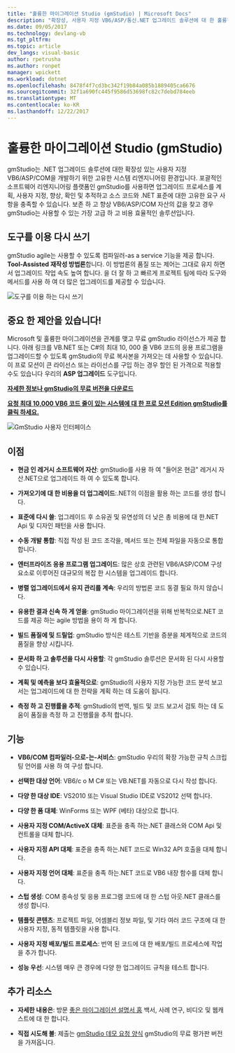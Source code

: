 ```yaml
---
title: "훌륭한 마이그레이션 Studio (gmStudio) | Microsoft Docs"
description: "확장성, 사용자 지정 VB6/ASP/통신.NET 업그레이드 솔루션에 대 한 훌륭한 마이그레이션 도구"
ms.date: 09/05/2017
ms.technology: devlang-vb
ms.tgt_pltfrm: 
ms.topic: article
dev_langs: visual-basic
author: rpetrusha
ms.author: ronpet
manager: wpickett
ms.workload: dotnet
ms.openlocfilehash: 8478f4f7cd3bc342f19b84a085b1889405ca6676
ms.sourcegitcommit: 32f1a690fc445f9586d53698fc82c7debd784eeb
ms.translationtype: MT
ms.contentlocale: ko-KR
ms.lasthandoff: 12/22/2017
---
```

# <a name="great-migrations-studio-gmstudio"></a>훌륭한 마이그레이션 Studio (gmStudio)

gmStudio는 .NET 업그레이드 솔루션에 대한 확장성 있는 사용자 지정 VB6/ASP/COM을 개발하기 위한 고유한 시스템 리엔지니어링 환경입니다. 포괄적인 소프트웨어 리엔지니어링 플랫폼인 gmStudio를 사용하면 업그레이드 프로세스를 계획, 사용자 지정, 향상, 확인 및 추적하고 소스 코드와 .NET 표준에 대한 고유한 요구 사항을 충족할 수 있습니다.  보존 하 고 향상 VB6/ASP/COM 자산의 값을 찾고 경우 gmStudio는 사용할 수 있는 가장 고급 하 고 비용 효율적인 솔루션입니다. 

## <a name="the-tool-assisted-rewrite"></a>도구를 이용 다시 쓰기

gmStudio agile는 사용할 수 있도록 컴파일러-as a service 기능을 제공 합니다. **Tool-Assisted 재작성 방법론**합니다. 이 방법론의 품질 또는 제어는 그대로 유지 하면서 업그레이드 작업 속도 높여 합니다. 을 더 잘 하 고 빠르게 프로젝트 팀에 따라 도구와 메서드를 사용 하 여 더 많은 업그레이드를 제공할 수 있습니다.

![도구를 이용 하는 다시 쓰기](./media/tool-assisted-rewrite.png) 

## <a name="important-offer-for-you"></a>중요 한 제안을 있습니다!

Microsoft 및 훌륭한 마이그레이션을 관계를 맺고 무료 gmStudio 라이선스가 제공 합니다. 아래 링크를 VB.NET 또는 C#의 최대 10, 000 줄 VB6 코드의 응용 프로그램을 업그레이드할 수 있도록 gmStudio의 무료 복사본을 가져오는 데 사용할 수 있습니다. 이 프로 모션이 큰 라이선스 또는 라이선스를 구입 하는 경우 할인 된 가격으로 적용할 수도 있습니다 우리의 **ASP 업그레이드** 도구입니다.

[**자세한 정보나 gmStudio의 무료 버전을 다운로드**](http://www.greatmigrations.com/resources/gmstudio-promotion.aspx)

[**요청 최대 10,000 VB6 코드 줄이 있는 시스템에 대 한 프로 모션 Edition gmStudio를 클릭 하세요.**](http://www.greatmigrations.com/resources/gmstudio-promotion.aspx)

![GmStudio 사용자 인터페이스](./media/gmstudio-ui.png) 

## <a name="benefits"></a>이점

- **현금 인 레거시 소프트웨어 자산**: gmStudio를 사용 하 여 "들어온 현금" 레거시 자산.NET으로 업그레이드 하 여 수 있도록 합니다.

- **가져오기에 대 한 비용을 더 업그레이드**:.NET의 이점을 활용 하는 코드를 생성 합니다.

- **표준에 다시 쓸**: 업그레이드 후 소유권 및 유연성의 더 낮은 총 비용에 대 한.NET Api 및 디자인 패턴을 사용 합니다.  

- **수동 개발 통합**: 직접 작성 된 코드 조각을, 메서드 또는 전체 파일을 자동으로 통합 합니다. 

- **엔터프라이즈 응용 프로그램 업그레이드**: 많은 상호 관련된 VB6/ASP/COM 구성 요소로 이루어진 대규모의 복잡 한 시스템을 업그레이드 합니다.

- **병렬 업그레이드에서 유지 관리를 계속**: 우리의 방법론 코드 동결 필요 하지 않습니다.  

- **유용한 결과 신속 하 게 얻을**: gmStudio 마이그레이션을 위해 반복적으로.NET 코드를 제공 하는 agile 방법을 용이 하 게 합니다.
 
- **빌드 품질에 및 드릴업**: gmStudio 방식은 테스트 기반을 증분을 체계적으로 코드의 품질을 향상 시킵니다.

- **문서화 하 고 솔루션을 다시 사용할**: 각 gmStudio 솔루션은 문서화 된 다시 사용할 수 있습니다.

- **계획 및 예측을 보다 효율적으로**: gmStudio의 사용자 지정 가능한 코드 분석 보고서는 업그레이드에 대 한 전략을 계획 하는 데 도움이 됩니다.

- **측정 하 고 진행률을 추적**: gmStudio의 번역, 빌드 및 코드 보고서 검토 하는 데 도움이 품질을 측정 하 고 진행률을 추적 합니다.

## <a name="features"></a>기능

- **VB6/COM 컴파일러-으로-는-서비스**: gmStudio 우리의 확장 가능한 규칙 스크립팅 언어를 사용 하 여 구성 합니다.

- **선택한 대상 언어**: VB6/c o M C# 또는 VB.NET를 자동으로 다시 작성 합니다.

- **다양 한 대상 IDE**: VS2010 또는 Visual Studio IDE로 VS2012 선택 합니다.

- **다양 한 폼 대체**: WinForms 또는 WPF (베타) 대상으로 합니다.

- **사용자 지정 COM/ActiveX 대체**: 표준을 충족 하는.NET 클래스와 COM Api 및 컨트롤을 대체 합니다.

- **사용자 지정 API 대체**: 표준을 충족 하는.NET 코드로 Win32 API 호출을 대체 합니다.

- **사용자 지정 언어 대체**: 표준을 충족 하는.NET 코드로 VB6 내장 함수를 대체 합니다.

- **스텁 생성**: COM 종속성 및 응용 프로그램 코드에 대 한 스텁 아웃.NET 클래스를 생성 합니다.

- **템플릿 콘텐츠**: 프로젝트 파일, 어셈블리 정보 파일, 및 기타 여러 코드 구조에 대 한 사용자 지정, 동적 템플릿을 사용 합니다.

- **사용자 지정 배포/빌드 프로세스**: 번역 된 코드에 대 한 배포/빌드 프로세스에 작업을 추가 합니다.

- **성능 우선**: 시스템 매우 큰 경우에 다양 한 업그레이드 규칙을 테스트 합니다.

## <a name="additional-resources"></a>추가 리소스

- **자세한 내용은**: 방문 [좋은 마이그레이션 설명서 홈](https://www.greatmigrations.com/resources/documentation.aspx) 백서, 사례 연구, 비디오 및 웹캐스트에 대 한 합니다.

- **직접 시도해 볼**: 제출는 [gmStudio 데모 요청 양식](http://www.greatmigrations.com/resources/gmstudio-promotion.aspx) gmStudio의 무료 평가판 버전을 가져옵니다.
  

